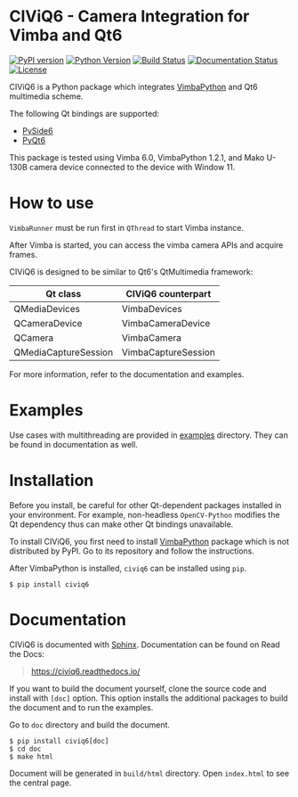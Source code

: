 # CIViQ6 - Camera Integration for Vimba and Qt6

[![PyPI version](https://badge.fury.io/py/CIViQ6.svg)](https://badge.fury.io/py/CIViQ6)
[![Python Version](https://img.shields.io/pypi/pyversions/civiq6)](https://pypi.org/project/civiq6/)
[![Build Status](https://github.com/JSS95/civiq6/actions/workflows/ci.yml/badge.svg)](https://github.com/JSS95/civiq6/actions/workflows/ci.yml)
[![Documentation Status](https://readthedocs.org/projects/civiq6/badge/?version=latest)](https://civiq6.readthedocs.io/en/latest/?badge=latest)
[![License](https://img.shields.io/github/license/JSS95/civiq6)](https://github.com/JSS95/civiq6/blob/master/LICENSE)

CIViQ6 is a Python package which integrates [VimbaPython](https://github.com/alliedvision/VimbaPython) and Qt6 multimedia scheme.

The following Qt bindings are supported:
- [PySide6](https://pypi.org/project/PySide6/)
- [PyQt6](https://pypi.org/project/PyQt6/)

This package is tested using Vimba 6.0, VimbaPython 1.2.1, and Mako U-130B camera device connected to the device with Window 11.

# How to use

`VimbaRunner` must be run first in `QThread` to start Vimba instance.

After Vimba is started, you can access the vimba camera APIs and acquire frames.

CIViQ6 is designed to be similar to Qt6's QtMultimedia framework:

|       Qt class       |  CIViQ6 counterpart  |
| -------------------- | -------------------- |
|     QMediaDevices    |      VimbaDevices    |
|     QCameraDevice    |   VimbaCameraDevice  |
|       QCamera        |      VimbaCamera     |
| QMediaCaptureSession |  VimbaCaptureSession |

For more information, refer to the documentation and examples.

# Examples

Use cases with multithreading are provided in [examples](https://github.com/JSS95/civiq6/tree/master/civiq6/examples) directory.
They can be found in documentation as well.

# Installation

Before you install, be careful for other Qt-dependent packages installed in your environment.
For example, non-headless `OpenCV-Python` modifies the Qt dependency thus can make other Qt bindings unavailable.

To install CIViQ6, you first need to install [VimbaPython](https://github.com/alliedvision/VimbaPython) package which is not distributed by PyPI.
Go to its repository and follow the instructions.

After VimbaPython is installed, `civiq6` can be installed using `pip`.

```
$ pip install civiq6
```

# Documentation

CIViQ6 is documented with [Sphinx](https://pypi.org/project/Sphinx/).
Documentation can be found on Read the Docs:

> https://civiq6.readthedocs.io/

If you want to build the document yourself, clone the source code and install with `[doc]` option.
This option installs the additional packages to build the document and to run the examples.

Go to `doc` directory and build the document.

```
$ pip install civiq6[doc]
$ cd doc
$ make html
```

Document will be generated in `build/html` directory. Open `index.html` to see the central page.
